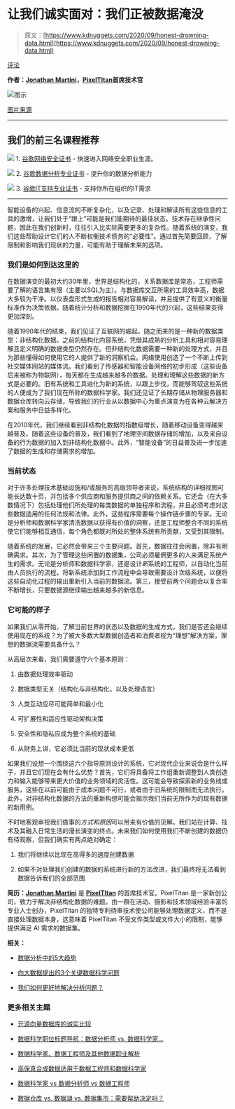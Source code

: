 # 让我们诚实面对：我们正被数据淹没

> 原文：[https://www.kdnuggets.com/2020/09/honest-drowning-data.html](https://www.kdnuggets.com/2020/09/honest-drowning-data.html)

[评论](#comments)

**作者：[Jonathan Martini](https://www.linkedin.com/in/jonathanmartini/)，[PixelTItan](https://pixeltitan.ai/)首席技术官**

![图示](../Images/b7fb423020331e1d41685be59494c278.png)

[图片来源](https://www.vizion.com/blog/data-overload-when-it-all-becomes-too-much/)

* * *

## 我们的前三名课程推荐

![](../Images/0244c01ba9267c002ef39d4907e0b8fb.png) 1\. [谷歌网络安全证书](https://www.kdnuggets.com/google-cybersecurity) - 快速进入网络安全职业生涯。

![](../Images/e225c49c3c91745821c8c0368bf04711.png) 2\. [谷歌数据分析专业证书](https://www.kdnuggets.com/google-data-analytics) - 提升你的数据分析能力

![](../Images/0244c01ba9267c002ef39d4907e0b8fb.png) 3\. [谷歌IT支持专业证书](https://www.kdnuggets.com/google-itsupport) - 支持你所在组织的IT需求

* * *

智能设备的兴起、信息流的不断复杂化，以及记录、处理和解读所有这些信息的工具的激增，让我们处于“跟上”可能是我们能期待的最佳状态。技术存在继承性问题，因此在我们创新时，往往引入比实际需要更多的复杂性。随着系统的演变，我们这些帮助设计它们的人不断权衡技术债务的“必要性”。通过首先简要回顾，了解限制和影响我们现状的力量，可能有助于理解未来的选项。

### **我们是如何到达这里的**

在数据演变的最初大约30年里，世界是结构化的，关系数据库是常态，工程师需要了解的语言集有限（主要以SQL为主）。与数据库交互所需的工具效率高，数据大多较为干净。以仪表盘形式生成的报告相对容易解读，并且提供了有意义的衡量标准作为决策依据。随着统计分析和数据挖掘在1990年代的兴起，这些结果变得更加深刻。

随着1990年代的结束，我们见证了互联网的崛起，随之而来的是一种新的数据类型：非结构化数据。之前的结构化内容系统，凭借其成熟的分析工具和相对容易理解且定义明确的数据类型仍然存在。但非结构化数据需要一种新的处理方式，并且为那些懂得如何使用它的人提供了新的洞察机会。网络使用创造了一个不断上传到社交媒体网站的媒体流。我们看到了传感器和智能设备网络的初步形成（这些设备后来被称为物联网），每天都在生成越来越多的数据。处理和理解这些数据的新方式是必要的。旧有系统和工具进化为新的系统，以跟上步伐，而能够驾驭这些系统的人便成为了我们现在所称的数据科学家。我们还见证了长期存储从物理服务器和数据仓库转向云存储，导致我们的行业从以数据中心为重点演变为在各种云解决方案和服务中日益多样化。

在2010年代，我们继续看到非结构化数据的指数级增长，随着移动设备变得越来越普及。随着这些设备的普及，我们看到了地理空间数据存储的增加，以及来自设备的行为数据的加入到非结构化数据中。此外，“智能设备”的日益普及进一步加速了数据的生成和存储需求的增加。

### **当前状态**

对于许多处理技术基础设施和/或服务的高级领导者来说，系统结构的详细视图可能长达数十页，并包括多个供应商和服务提供商之间的依赖关系。它还会（在大多数情况下）包括处理他们所处理的每类数据的单独程序和流程，并且必须考虑对这些数据适用的任何法规和法律。此外，这些程序需要每个操作链步骤的专家。无论是分析师和数据科学家清洗数据以获得有价值的洞察，还是工程师整合不同的系统使它们能够相互通信，每个角色都既对所处的整体系统有所贡献，又受到其限制。

随着系统的发展，它必然会带来三个主要问题。首先，数据往往会闲置，除非有明确需求。其次，为了管理这些闲置的数据集，公司必须雇佣更多的人来满足系统产生的需求。无论是分析师和数据科学家，还是设计*新*系统的工程师，以自动化当前由人员执行的流程。将新系统添加到工作流程中会导致需要设计次级系统，以便将这些自动化过程的输出重新引入当前的数据流。第三，接受前两个问题会以复合率不断增长，只要数据源继续输出越来越多的新信息。

### **它可能的样子**

如果我们从零开始，了解当前世界的状态以及数据的生成方式，我们是否还会继续使用现在的系统？为了被大多数大型数据创造者和消费者视为“理想”解决方案，理想的数据流需要具备什么？

从高层次来看，我们需要遵守六个基本原则：

1.  由数据处理效率驱动

1.  数据类型无关（结构化与非结构化，以及处理语言）

1.  人类互动应尽可能简单和最小化

1.  可扩展性和适应性驱动架构决策

1.  安全性和隐私应成为整个系统的基础

1.  从财务上讲，它必须比当前的现状成本更低

如果我们设想一个围绕这六个指导原则设计的系统，它对现代企业来说会是什么样子，并且它们现在会有什么优势？首先，它们将具备将工作组重新调整到人类创造力和输入能够带来更大价值的业务领域的灵活性。这可能会导致探索新的业务线或服务，这些在以前可能由于成本问题不可行，或者由于旧系统的限制而无法执行。此外，对非结构化数据的方法的重新构想可能会揭示我们当前无所作为的现有数据的新用例。

不时地客观审视我们做事的*方式和原因*可以带来有价值的见解。我们站在计算、技术及其融入日常生活的漫长演变的终点。未来我们如何使用我们不断创建的数据仍有待观察，但我们确实有两点绝对确定：

1.  我们将继续以比现在高得多的速度创建数据

1.  如果不对处理我们创建的数据的系统进行新的方法改进，我们最终将无法看到数据告诉我们的全部范围

**简历：[Jonathan Martini](https://www.linkedin.com/in/jonathanmartini/)** 是 **[PixelTItan](https://pixeltitan.ai/)** 的首席技术官。PixelTitan 是一家新创公司，致力于解决非结构化数据的难题。由一群在活动、摄影和技术领域经验丰富的专业人士创办，PixelTitan 的独特专利待审技术使公司能够处理数据定义，而不是直接处理数据本身，这意味着 PixelTitan 不受文件类型或文件大小的限制，能够提供满足 AI 需求的数据集。

**相关：**

+   [数据分析中的5大趋势](/2020/07/5-big-trends-data-analytics.html)

+   [向大数据提出的3个关键数据科学问题](/2020/06/3-key-data-science-questions.html)

+   [我们如何更好地解决分析问题？](/2020/03/better-solve-analytics-problems.html)

### 更多相关主题

+   [开源向量数据库的诚实比较](https://www.kdnuggets.com/an-honest-comparison-of-open-source-vector-databases)

+   [数据科学职位标题导航：数据分析师 vs. 数据科学家…](https://www.kdnuggets.com/navigating-data-science-job-titles-data-analyst-vs-data-scientist-vs-data-engineer)

+   [数据科学家、数据工程师及其他数据职业解析](https://www.kdnuggets.com/2021/05/data-scientist-data-engineer-data-careers-explained.html)

+   [高保真合成数据适用于数据工程师和数据科学家](https://www.kdnuggets.com/2022/tonic-high-fidelity-synthetic-data-engineers-scientists-alike.html)

+   [数据科学家 vs 数据分析师 vs 数据工程师](https://www.kdnuggets.com/2022/01/data-scientist-data-analyst-data-engineer.html)

+   [数据仓库 vs. 数据湖 vs. 数据集市：需要帮助决定吗？](https://www.kdnuggets.com/data-warehouses-vs-data-lakes-vs-data-marts-need-help-deciding)
